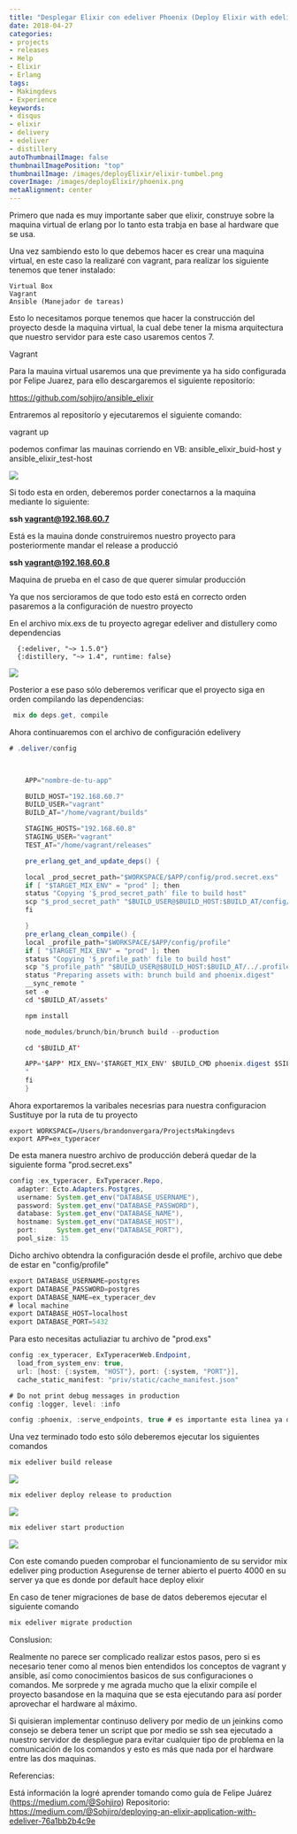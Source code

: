 ```yaml
---
title: "Desplegar Elixir con edeliver Phoenix (Deploy Elixir with edeliver Phoenix)"
date: 2018-04-27
categories:
- projects
- releases
- Help
- Elixir
- Erlang
tags:
- Makingdevs
- Experience
keywords:
- disqus
- elixir 
- delivery
- edeliver
- distillery 
autoThumbnailImage: false
thumbnailImagePosition: "top"
thumbnailImage: /images/deployElixir/elixir-tumbel.png
coverImage: /images/deployElixir/phoenix.png
metaAlignment: center
---
```


Primero que nada es muy importante saber que elixir, construye sobre la maquina virtual de erlang por lo tanto esta trabja en base al hardware que se usa.

Una vez sambiendo esto lo que debemos hacer es crear una maquina virtual, en este caso la realizaré con vagrant, para realizar los siguiente tenemos que tener instalado:

    Virtual Box
    Vagrant
    Ansible (Manejador de tareas)

Esto lo necesitamos porque tenemos que hacer la construcción del proyecto desde la maquina virtual, la cual debe tener la misma arquitectura que nuestro servidor para este caso usaremos centos 7.

Vagrant

Para la mauina virtual usaremos una que previmente ya ha sido configurada por Felipe Juarez, para ello descargaremos el siguiente repositorío:

https://github.com/sohjiro/ansible_elixir

Entraremos al repositorío y ejecutaremos el siguiente comando:

vagrant up

podemos confimar las mauinas corriendo en VB: ansible_elixir_buid-host y ansible_elixir_test-host

<img src="/images/deployElixir/virtualBox.png">


Si todo esta en orden, deberemos porder conectarnos a la maquina mediante lo siguiente:

**ssh vagrant@192.168.60.7**

Está es la mauina donde construiremos nuestro proyecto para posteriormente mandar el release a producció

**ssh vagrant@192.168.60.8**

Maquina de prueba en el caso de que querer simular producción

Ya que nos sercioramos de que todo esto está en correcto orden pasaremos a la configuración de nuestro proyecto

En el archivo mix.exs de tu proyecto agregar edeliver and distullery como dependencias

      {:edeliver, "~> 1.5.0"}
      {:distillery, "~> 1.4", runtime: false}


<img src="/images/deployElixir/depedences.png">

Posterior a ese paso sólo deberemos verificar que el proyecto siga en orden compilando las dependencias:


``` java
 mix do deps.get, compile
```


Ahora continuaremos con el archivo de configuración edelivery

``` java
# .deliver/config

	 

	APP="nombre-de-tu-app"

	BUILD_HOST="192.168.60.7"
	BUILD_USER="vagrant"
	BUILD_AT="/home/vagrant/builds"

	STAGING_HOSTS="192.168.60.8"
	STAGING_USER="vagrant"
	TEST_AT="/home/vagrant/releases"

	pre_erlang_get_and_update_deps() {

	local _prod_secret_path="$WORKSPACE/$APP/config/prod.secret.exs"
	if [ "$TARGET_MIX_ENV" = "prod" ]; then
	status "Copying '$_prod_secret_path' file to build host"
	scp "$_prod_secret_path" "$BUILD_USER@$BUILD_HOST:$BUILD_AT/config/prod.secret.exs"
	fi

	}
	pre_erlang_clean_compile() {
	local _profile_path="$WORKSPACE/$APP/config/profile"
	if [ "$TARGET_MIX_ENV" = "prod" ]; then
	status "Copying '$_profile_path' file to build host"
	scp "$_profile_path" "$BUILD_USER@$BUILD_HOST:$BUILD_AT/../.profile"
	status "Preparing assets with: brunch build and phoenix.digest"
	__sync_remote "
	set -e
	cd '$BUILD_AT/assets'

	npm install

	node_modules/brunch/bin/brunch build --production

	cd '$BUILD_AT'

	APP='$APP' MIX_ENV='$TARGET_MIX_ENV' $BUILD_CMD phoenix.digest $SILENCE
	"
	fi
	}

```

Ahora exportaremos la varibales necesrias para nuestra configuracion
Sustituye por la ruta de tu proyecto

    export WORKSPACE=/Users/brandonvergara/ProjectsMakingdevs
    export APP=ex_typeracer

   
De esta manera nuestro archivo de producción deberá quedar de la siguiente forma "prod.secret.exs"

```java
config :ex_typeracer, ExTyperacer.Repo,
  adapter: Ecto.Adapters.Postgres,
  username: System.get_env("DATABASE_USERNAME"),
  password: System.get_env("DATABASE_PASSWORD"),
  database: System.get_env("DATABASE_NAME"),
  hostname: System.get_env("DATABASE_HOST"),
  port:     System.get_env("DATABASE_PORT"),
  pool_size: 15
```

Dicho archivo obtendra la configuración desde el profile, archivo que debe de estar en "config/profile"

```java
export DATABASE_USERNAME=postgres
export DATABASE_PASSWORD=postgres
export DATABASE_NAME=ex_typeracer_dev
# local machine
export DATABASE_HOST=localhost
export DATABASE_PORT=5432
```

Para esto necesitas actuliaziar tu archivo de "prod.exs"

```java
config :ex_typeracer, ExTyperacerWeb.Endpoint,
  load_from_system_env: true,
  url: [host: {:system, "HOST"}, port: {:system, "PORT"}],
  cache_static_manifest: "priv/static/cache_manifest.json"

# Do not print debug messages in production
config :logger, level: :info

config :phoenix, :serve_endpoints, true # es importante esta linea ya que es quien da acceso para exponer el server
```

Una vez terminado todo esto sólo deberemos ejecutar los siguientes comandos

```java 
mix edeliver build release
```
<img src="/images/deployElixir/build.png">

```java 
mix edeliver deploy release to production
```

<img src="/images/deployElixir/deploy.png">

```java 
mix edeliver start production
```

<img src="/images/deployElixir/start.png">

Con este comando pueden comprobar el funcionamiento de su servidor
mix edeliver ping production
Asegurense de terner abierto el puerto 4000 en su server ya que es donde por default hace deploy elixir

En caso de tener migraciones de base de datos deberemos ejecutar el siguiente comando

```java 
mix edeliver migrate production
```


Conslusion:

Realmente no parece ser complicado realizar estos pasos, pero si es necesario tener como al menos bien entendidos los conceptos de vagrant y ansible, así como conocimientos basicos de sus configuraciones o comandos. Me sorprede y me agrada mucho que la elixir compile el proyecto basandose en la maquina que se esta ejecutando para así porder aprovechar el hardware al máximo.

Si quisieran implementar continuso delivery por medio de un jeinkins como consejo se debera tener un script que por medio se ssh sea ejecutado a nuestro servidor de despliegue para evitar cualquier tipo de problema en la comunicación de los comandos y esto es más que nada por el hardware entre las dos maquinas.


Referencias:

Está información la logré aprender tomando como guía de Felipe Juárez (https://medium.com/@Sohjiro)
Repositorio: https://medium.com/@Sohjiro/deploying-an-elixir-application-with-edeliver-76a1bb2b4c9e